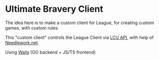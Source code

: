 # Ultimate Bravery Client

The idea here is to make a custom client for League, for creating custom games, with custom rules.

This "custom client" controls the League Client via [LCU API](https://riot-api-libraries.readthedocs.io/en/latest/lcu.html), with help of [Needlework.net](https://github.com/BlossomiShymae/Needlework.Net).

Using [Wails](https://github.com/wailsapp/wails) (GO backend + JS/TS frontend)

